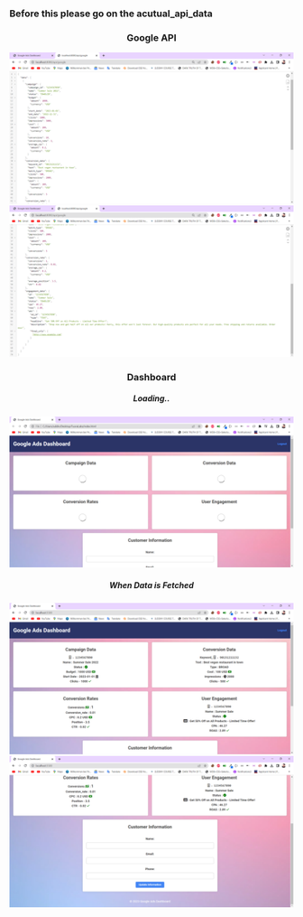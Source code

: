 ### Before this please go on the acutual_api_data

<h3 style="text-align:center;">Google API</h3>

<img src="./images/first.png"/>
<img src="./images/second.png">

<h3  style="text-align:center;">Dashboard</h3>

<h5  style="text-align:center;">Loading..</h5>

<img src="./images/dashboard.png" />

<h5  style="text-align:center;">When Data is Fetched</h5>

<img src="./images/dashboard1.png"/>
<img src="./images/dashboard2.png"/>
